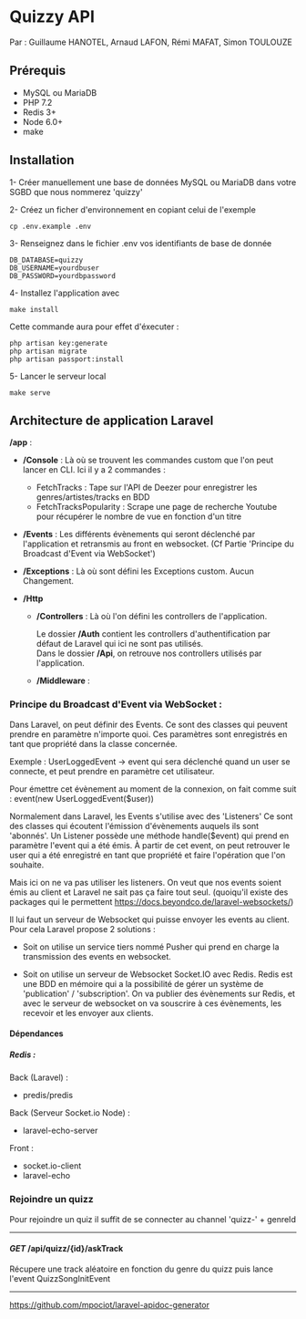 # Quizzy API

Par : Guillaume HANOTEL, Arnaud LAFON, Rémi MAFAT, Simon TOULOUZE

## Prérequis

- MySQL ou MariaDB
- PHP 7.2
- Redis 3+
- Node 6.0+
- make

## Installation

1- Créer manuellement une base de données MySQL ou MariaDB dans votre SGBD que nous nommerez 'quizzy'

2- Créez un ficher d'environnement en copiant celui de l'exemple 
```
cp .env.example .env
```
3- Renseignez dans le fichier .env vos identifiants de base de donnée
```
DB_DATABASE=quizzy
DB_USERNAME=yourdbuser
DB_PASSWORD=yourdbpassword
``` 
4- Installez l'application avec 
```
make install
```
Cette commande aura pour effet d'éxecuter :
```
php artisan key:generate
php artisan migrate 
php artisan passport:install
```

5- Lancer le serveur local
```
make serve
```

## Architecture de application Laravel

**/app** :  

 - **/Console** : Là où se trouvent les commandes custom que l'on peut lancer en CLI.
 Ici il y a 2 commandes : 
    - FetchTracks : Tape sur l'API de Deezer pour enregistrer les genres/artistes/tracks en BDD
    - FetchTracksPopularity : Scrape une page de recherche Youtube pour récupérer le nombre de vue en fonction d'un titre

- **/Events** : Les différents évènements qui seront déclenché par l'application et retransmis au front
en websocket. (Cf Partie 'Principe du Broadcast d'Event via WebSocket')

- **/Exceptions** : Là où sont défini les Exceptions custom. Aucun Changement.

- **/Http**

    - **/Controllers** : Là où l'on défini les controllers de l'application.   
    
        Le dossier **/Auth** contient
        les controllers d'authentification par défaut de Laravel qui ici ne sont pas utilisés.  
        Dans le dossier **/Api**, on retrouve nos controllers utilisés par l'application.
    
    - **/Middleware** : 

### Principe du Broadcast d'Event via WebSocket :

Dans Laravel, on peut définir des Events. Ce sont des classes qui peuvent 
prendre en paramètre n'importe quoi. Ces paramètres sont enregistrés en tant que 
propriété dans la classe concernée. 

Exemple : UserLoggedEvent -> event qui sera déclenché quand un user 
se connecte, et peut prendre en paramètre cet utilisateur.

Pour émettre cet évènement au moment de la connexion, on fait comme suit :
event(new UserLoggedEvent($user))

Normalement dans Laravel, les Events s'utilise avec des 'Listeners'
Ce sont des classes qui écoutent l'émission d'évènements auquels ils 
sont 'abonnés'. Un Listener possède une méthode handle($event) qui prend
en paramètre l'event qui a été émis. À partir de cet event, on peut retrouver 
le user qui a été enregistré en tant que propriété et faire l'opération que l'on
souhaite.
 
Mais ici on ne va pas utiliser les listeners. On veut que nos events soient 
émis au client et Laravel ne sait pas ça faire tout seul. 
(quoiqu'il existe des packages qui le permettent https://docs.beyondco.de/laravel-websockets/) 

Il lui faut un serveur de Websocket qui puisse envoyer les events au client.
Pour cela Laravel propose 2 solutions : 

- Soit on utilise un service tiers nommé Pusher qui prend en charge la
transmission des events en websocket.

- Soit on utilise un serveur de Websocket Socket.IO avec Redis. Redis est une BDD
en mémoire qui a la possibilité de gérer un système de
'publication' / 'subscription'. 
On va publier des évènements sur Redis, et avec le serveur de websocket on va
souscrire à ces évènements, les recevoir et les envoyer aux clients.

#### Dépendances 

##### Redis : 

Back (Laravel) :
   - predis/predis

Back (Serveur Socket.io Node) :    
   - laravel-echo-server
    
Front :
   - socket.io-client
   - laravel-echo


### Rejoindre un quizz

Pour rejoindre un quiz il suffit de se connecter au channel 'quizz-' + genreId 

---

#### ***GET*** /api/quizz/{id}/askTrack
Récupere une track aléatoire en fonction du genre du quizz puis lance l'event QuizzSongInitEvent

---

https://github.com/mpociot/laravel-apidoc-generator
